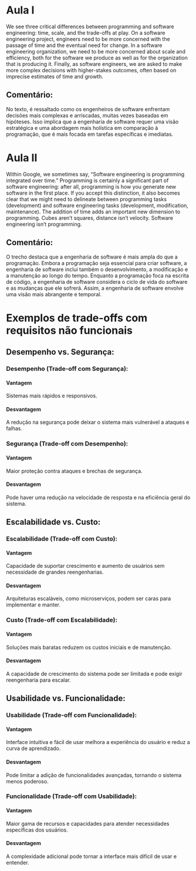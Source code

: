 # Aula I
We see three critical differences between programming and software engineering: time, scale, and the trade-offs at play. On a software engineering project, engineers need to be more concerned with the passage of time and the eventual need for change. 
In a software engineering organization, we need to be more concerned about scale and efficiency, both for the software we produce as well as for the organization that is producing it. 
Finally, as software engineers, we are asked to make more complex decisions with higher-stakes outcomes, often based on imprecise estimates of time and growth.

## Comentário:
No texto, é ressaltado como os engenheiros de software enfrentam decisões mais complexas e arriscadas, muitas vezes baseadas em hipóteses. Isso implica que a engenharia de software requer uma visão estratégica e uma abordagem mais holística em comparação à programação, que é mais focada em tarefas específicas e imediatas.

# Aula II
Within Google, we sometimes say, “Software engineering is programming integrated over time.” Programming is certainly a significant part of software engineering: after all, programming is how you generate new software in the first place. If you accept this distinction, it also becomes clear that we might need to delineate between programming tasks (development) and software engineering tasks (development, modification, maintenance). The addition of time adds an important new dimension to programming. Cubes aren’t squares, distance isn’t velocity. Software engineering isn’t programming.

## Comentário:
O trecho destaca que a engenharia de software é mais ampla do que a programação. Embora a programação seja essencial para criar software, a engenharia de software inclui também o desenvolvimento, a modificação e a manutenção ao longo do tempo. Enquanto a programação foca na escrita de código, a engenharia de software considera o ciclo de vida do software e as mudanças que ele sofrerá. Assim, a engenharia de software envolve uma visão mais abrangente e temporal.

# Exemplos de trade-offs com requisitos não funcionais

## Desempenho vs. Segurança:

### Desempenho (Trade-off com Segurança):

#### Vantagem
Sistemas mais rápidos e responsivos.
#### Desvantagem
A redução na segurança pode deixar o sistema mais vulnerável a ataques e falhas.

### Segurança (Trade-off com Desempenho):

#### Vantagem
Maior proteção contra ataques e brechas de segurança.
#### Desvantagem
Pode haver uma redução na velocidade de resposta e na eficiência geral do sistema.

## Escalabilidade vs. Custo:

### Escalabilidade (Trade-off com Custo):

#### Vantagem
Capacidade de suportar crescimento e aumento de usuários sem necessidade de grandes reengenharias.
#### Desvantagem
Arquiteturas escaláveis, como microserviços, podem ser caras para implementar e manter.

### Custo (Trade-off com Escalabilidade):

#### Vantagem
Soluções mais baratas reduzem os custos iniciais e de manutenção.
#### Desvantagem
A capacidade de crescimento do sistema pode ser limitada e pode exigir reengenharia para escalar.

## Usabilidade vs. Funcionalidade:

### Usabilidade (Trade-off com Funcionalidade):

#### Vantagem
Interface intuitiva e fácil de usar melhora a experiência do usuário e reduz a curva de aprendizado.
#### Desvantagem
Pode limitar a adição de funcionalidades avançadas, tornando o sistema menos poderoso.

### Funcionalidade (Trade-off com Usabilidade):

#### Vantagem
Maior gama de recursos e capacidades para atender necessidades específicas dos usuários.
#### Desvantagem
A complexidade adicional pode tornar a interface mais difícil de usar e entender.
